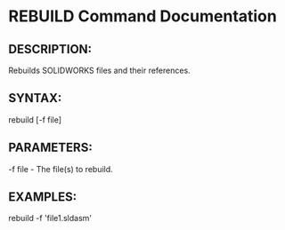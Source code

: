 # REBUILD Command Documentation

## DESCRIPTION:
Rebuilds SOLIDWORKS files and their references.

## SYNTAX:
rebuild [-f file]

## PARAMETERS:
-f file - The file(s) to rebuild.

## EXAMPLES:
rebuild -f 'file1.sldasm'
